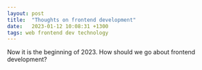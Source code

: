 ```yaml
---
layout: post
title:  "Thoughts on frontend development"
date:   2023-01-12 10:08:31 +1300
tags: web frontend dev technology
---
```


Now it is the beginning of 2023. How should we go about frontend development?
